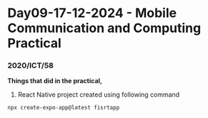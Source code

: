 # Day09-17-12-2024 - Mobile Communication and Computing Practical  
### 2020/ICT/58

**Things that did in the practical,**
1. React Native project created using following command
```bash
npx create-expo-app@latest fisrtapp
```

